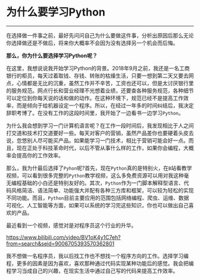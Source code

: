 # 为什么要学习Python

---

在选择做一件事之前，最好先问问自己为什么要做这件事，分析出原因后那么无论你选择做还是不做后，将来你大概率不会因为没有选择另一个机会而后悔。

**那么，你为什么要选择学习Python呢？**

在这里，我想说说我开始学习Python的背景。2018年9月之前，我还是一名工商银行的柜员，每天过着取钱、存钱、转账的枯燥生活，只要一想到第二天又要去网点，心情都是无比的沉重，虽然工作并不辛苦，工资也还可以，但是太讨厌银行里的服务规范。网点行长和营业经理不光想着业绩，还要查各种服务规范，各种细节可以定位到你每天说的话和做的动作。在这种环境下，规范已经不是提高工作效率，而是倾向于给机器设定一个程序。所以，在经过一年多的时间纠结后，我决定辞职考博了。在没有工作的这段时间里，我开始了一边看书一边学习`Python`。

为什么我会想到学习一门计算机语言呢？在工作一段时间后，我发现相比于人之间打交道和技术打交道要好一些。每天对客户的营销，虽然产品差你也要硬着头皮去说，忽悠别人尽可能买产品。如果能学习一门技术，相比于营销可能会好一点。而且，现在正处于科技革命时代，以后不管从事什么样的工作，如果你会编程，大概率会提高你的工作效率。

那么，我为什最后选择了`Pyhon`呢?首先，现在`Python`真的是特别火，在`B`站看教学视频，可以看到很多完整的`Python`教学视频，这么多免费资源可以用对我这种毫无编程基础的小白还是特别友好的。其次，`Python`作为一门脚本解释型语言、代码风格简洁、语法简单、功能强大并配有各种三方库和框架，可以较为轻松的实现不同功能。而且，`Python`目前主要应用的范围包括网络编程、爬虫、运维、数据可视化、人工智能等方面，如果可以系统的学习完这些知识，你也可以做出自己喜欢的产品。

最近看到一个视频，感觉对是对程序员这个行业的升华。

https://www.bilibili.com/video/BV1oK4y1C7eh?from=search&seid=9006705393570362801

我不想做一名程序员，我以后找工作也不想找一个程序方向的工作。选择学习编程，更多的因素是因为喜欢，喜欢那种通过代码实现某种功能后的感觉。我会把编程学习当成自己的兴趣，在现实生活中通过自己写的代码来提高工作效率。